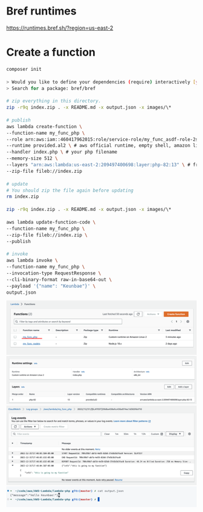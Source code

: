# Bref runtimes

https://runtimes.bref.sh/?region=us-east-2

# Create a function

```sh
composer init

> Would you like to define your dependencies (require) interactively [yes]? yes
> Search for a package: bref/bref

# zip everything in this directory.
zip -r9q index.zip . -x README.md -x output.json -x images/\*

# publish
aws lambda create-function \
--function-name my_func_php \
--role arn:aws:iam::460417962015:role/service-role/my_func_asdf-role-2sbdz99a \
--runtime provided.al2 \ # aws official runtime, empty shell, amazon linux(centos)
--handler index.php \ # your php filename
--memory-size 512 \
--layers "arn:aws:lambda:us-east-2:209497400698:layer:php-82:13" \ # from bref
--zip-file fileb://index.zip

# update
# You should zip the file again before updating
rm index.zip

zip -r9q index.zip . -x README.md -x output.json -x images/\*

aws lambda update-function-code \
--function-name my_func_php \
--zip-file fileb://index.zip \
--publish

# invoke
aws lambda invoke \
--function-name my_func_php \
--invocation-type RequestResponse \
--cli-binary-format raw-in-base64-out \
--payload '{"name": "Keunbae"}' \
output.json

```

<img src="images/php1.png" />
<img src="images/php2.png" />
<img src="images/php3.png" />
<img src="images/php4.png" />
